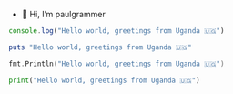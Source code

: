 - 👋 Hi, I’m paulgrammer
```javascript
console.log("Hello world, greetings from Uganda 🇺🇬")
```

```ruby
puts "Hello world, greetings from Uganda 🇺🇬"
```

```go
fmt.Println("Hello world, greetings from Uganda 🇺🇬")
```

```python
print("Hello world, greetings from Uganda 🇺🇬")
```
